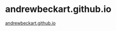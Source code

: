 # andrewbeckart.github.io

<a href="http://andrewbeckart.github.io" target="_blank">andrewbeckart.github.io</a>
